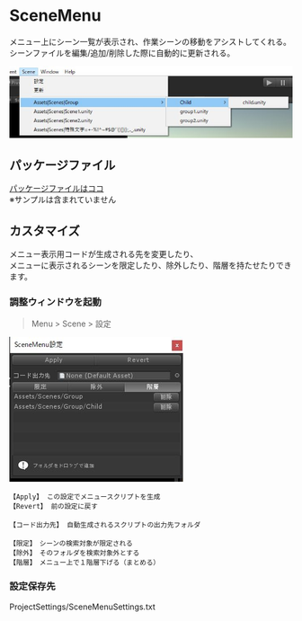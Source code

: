 # SceneMenu

メニュー上にシーン一覧が表示され、作業シーンの移動をアシストしてくれる。<br>
シーンファイルを編集/追加/削除した際に自動的に更新される。

![image](README_files/scenemenu_image.jpg)

## パッケージファイル

[パッケージファイルはココ](./SceneMenu.unitypackage)<br>
※サンプルは含まれていません


## カスタマイズ

メニュー表示用コードが生成される先を変更したり、<br>
メニューに表示されるシーンを限定したり、除外したり、階層を持たせたりできます。

### 調整ウィンドウを起動
 
> Menu > Scene > 設定

![Setting](README_files/scenemenu_image2.jpg)

```
【Apply】 この設定でメニュースクリプトを生成
【Revert】 前の設定に戻す

【コード出力先】 自動生成されるスクリプトの出力先フォルダ

【限定】　シーンの検索対象が限定される
【除外】　そのフォルダを検索対象外とする
【階層】　メニュー上で１階層下げる（まとめる）
```

### 設定保存先

ProjectSettings/SceneMenuSettings.txt